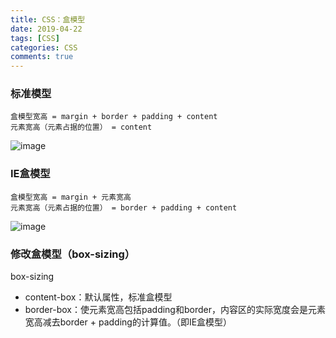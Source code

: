 ```yaml
---
title: CSS：盒模型
date: 2019-04-22
tags: [CSS]
categories: CSS
comments: true
---
```


### 标准模型

```
盒模型宽高 = margin + border + padding + content
元素宽高（元素占据的位置） = content
```
![image](https://img-blog.csdn.net/20180324150509906?watermark/2/text/aHR0cHM6Ly9ibG9nLmNzZG4ubmV0L3p3a2trazE=/font/5a6L5L2T/fontsize/400/fill/I0JBQkFCMA==/dissolve/70)

### IE盒模型

```
盒模型宽高 = margin + 元素宽高
元素宽高（元素占据的位置） = border + padding + content
```

![image](https://img-blog.csdn.net/20180324150533356?watermark/2/text/aHR0cHM6Ly9ibG9nLmNzZG4ubmV0L3p3a2trazE=/font/5a6L5L2T/fontsize/400/fill/I0JBQkFCMA==/dissolve/70)

### 修改盒模型（box-sizing）

box-sizing
- content-box：默认属性，标准盒模型
- border-box：使元素宽高包括padding和border，内容区的实际宽度会是元素宽高减去border + padding的计算值。（即IE盒模型）
